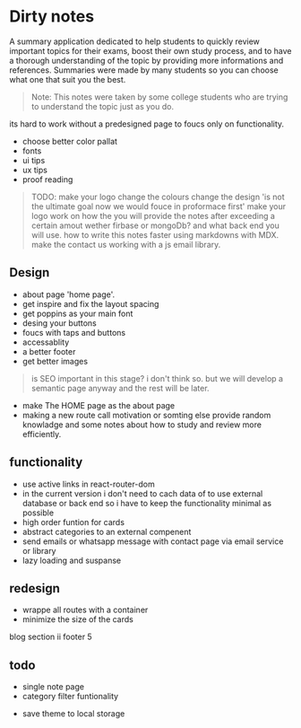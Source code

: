 # Dirty notes

A summary application dedicated to help students to quickly review important topics for their exams, boost their own study process, and to have a thorough understanding of the topic by providing more informations and references. Summaries were made by many students so you can choose what one that suit you the best.

> Note:
This notes were taken by some college students who are trying to understand the topic just as you do.

its hard to work without a predesigned page to foucs only on functionality.
<!-- TODO: -->
- choose better color pallat
- fonts
- ui tips
- ux tips
- proof reading

>TODO:
make your logo
change the colours
change the design 'is not the ultimate goal now we would fouce in proformace first'
make your logo
work on how the you will provide the notes after exceeding a certain amout wether firbase or mongoDb? and what back end you will use.
how to write this notes faster using markdowns with MDX.
make the contact us working with a js email library.

## Design

- about page 'home page'.
- get inspire and fix the layout spacing
- get poppins as your main font
- desing your buttons
- foucs with taps and buttons
- accessablity
- a better footer
- get better images

> is SEO important in this stage?
i don't think so. but we will develop a semantic page anyway and the rest will be later.

- make The HOME page as the about page
- making a new route call motivation or somting else provide random     knowladge and some notes about how to study and review more efficiently.

## functionality

- use active links in react-router-dom
- in the current version i don't need to cach data of to use external database or back end so i have to keep the functionality minimal as possible
- high order funtion for cards
- abstract categories to an external compenent
- send emails or whatsapp message with contact page via email service or library
- lazy loading and suspanse

## redesign

- wrappe all routes with a container
- minimize the size of the cards


blog section ii
footer 5

## todo

- single note page
- category filter funtionality
<!-- - build a sceheme to show notes -->
- save theme to local storage
